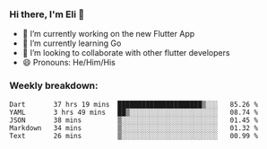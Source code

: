 ### Hi there, I'm Eli 👋
- 🔭 I’m currently working on the new Flutter App
- 🌱 I’m currently learning Go
- 🦄 I’m looking to collaborate with other flutter developers
- 😄 Pronouns: He/Him/His

### Weekly breakdown:
<!--START_SECTION:waka-->
```text
Dart       37 hrs 19 mins  █████████████████████▒░░░   85.26 % 
YAML       3 hrs 49 mins   ██▒░░░░░░░░░░░░░░░░░░░░░░   08.74 % 
JSON       38 mins         ▒░░░░░░░░░░░░░░░░░░░░░░░░   01.45 % 
Markdown   34 mins         ▒░░░░░░░░░░░░░░░░░░░░░░░░   01.32 % 
Text       26 mins         ▒░░░░░░░░░░░░░░░░░░░░░░░░   00.99 % 
```
<!--END_SECTION:waka-->
